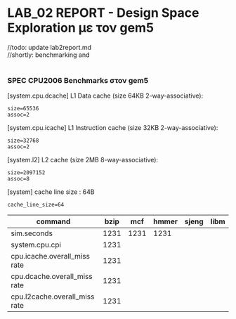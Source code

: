 # LAB_02 REPORT - Design Space Exploration με τον gem5 

//todo: update lab2report.md <br>
//shortly: benchmarking and  <br>
<br>

<h3> SPEC CPU2006 Benchmarks στον gem5 </h3>

[system.cpu.dcache] L1 Data cache (size 64KB 2-way-associative): 

    size=65536
    assoc=2
    
[system.cpu.icache] L1 Instruction cache (size 32KB 2-way-associative):

    size=32768
    assoc=2


[system.l2] L2 cache (size 2MB 8-way-associative):

    size=2097152
    assoc=8    

[system] cache line size : 64B

    cache_line_size=64




| <b> command |  bzip      | mcf | hmmer | sjeng | libm |
| ----------- | ----------- | ----------- | ----------- | ----------- | ----------- |
| sim.seconds      | 1231       | 1231 | 1231 | 
| system.cpu.cpi   | 1231        | | |
| cpu.icache.overall_miss rate      | 1231       | | |
| cpu.dcache.overall_miss rate      | 1231       | | |
| cpu.l2cache.overall_miss rate      | 1231       | | |

